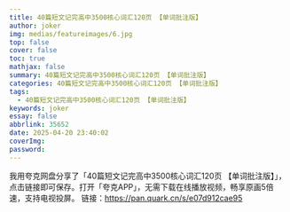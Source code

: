 ```yaml
---
title: 40篇短文记完高中3500核心词汇120页 【单词批注版】
author: joker
img: medias/featureimages/6.jpg
top: false
cover: false
toc: true
mathjax: false
summary: 40篇短文记完高中3500核心词汇120页 【单词批注版】
categories: 40篇短文记完高中3500核心词汇120页 【单词批注版】
tags:
  - 40篇短文记完高中3500核心词汇120页 【单词批注版】
keywords: joker
essay: false
abbrlink: 35652
date: 2025-04-20 23:40:02
coverImg:
password:
---
```


我用夸克网盘分享了「40篇短文记完高中3500核心词汇120页 【单词批注版】」，点击链接即可保存。打开「夸克APP」，无需下载在线播放视频，畅享原画5倍速，支持电视投屏。
链接：https://pan.quark.cn/s/e07d912cae95
